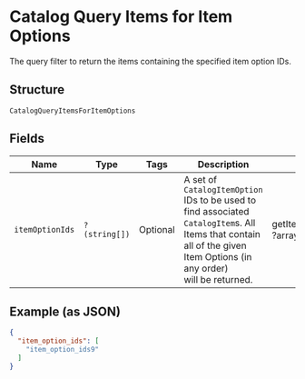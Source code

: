 
# Catalog Query Items for Item Options

The query filter to return the items containing the specified item option IDs.

## Structure

`CatalogQueryItemsForItemOptions`

## Fields

| Name | Type | Tags | Description | Getter | Setter |
|  --- | --- | --- | --- | --- | --- |
| `itemOptionIds` | `?(string[])` | Optional | A set of `CatalogItemOption` IDs to be used to find associated<br>`CatalogItem`s. All Items that contain all of the given Item Options (in any order)<br>will be returned. | getItemOptionIds(): ?array | setItemOptionIds(?array itemOptionIds): void |

## Example (as JSON)

```json
{
  "item_option_ids": [
    "item_option_ids9"
  ]
}
```

